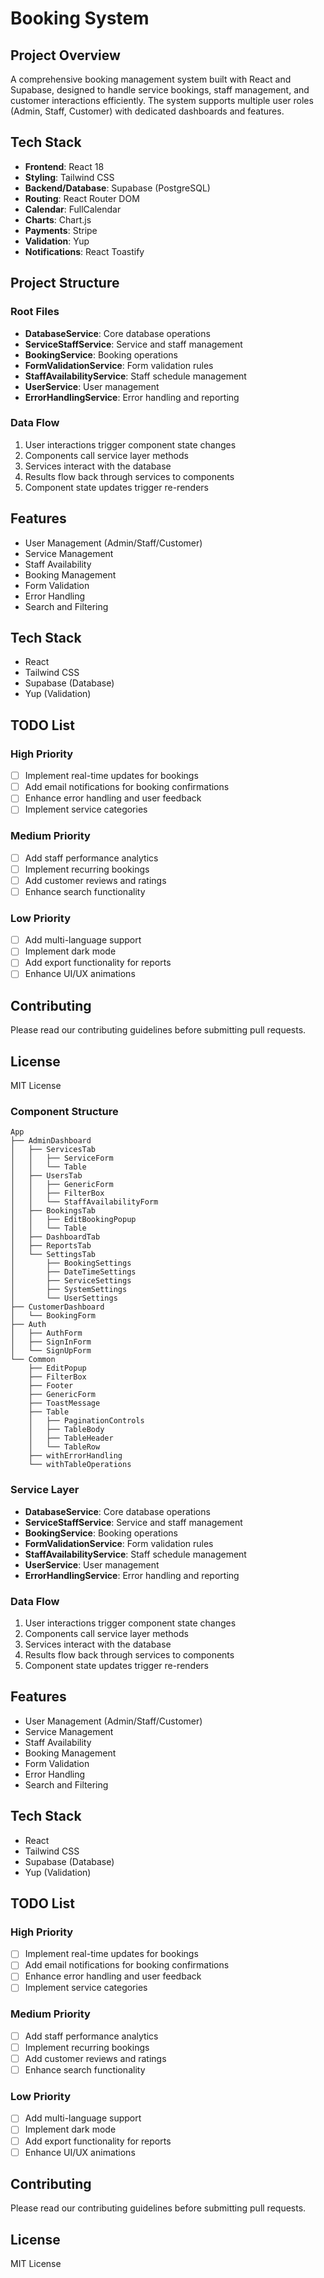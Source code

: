 # Booking System

## Project Overview
A comprehensive booking management system built with React and Supabase, designed to handle service bookings, staff management, and customer interactions efficiently. The system supports multiple user roles (Admin, Staff, Customer) with dedicated dashboards and features.

## Tech Stack
- **Frontend**: React 18
- **Styling**: Tailwind CSS
- **Backend/Database**: Supabase (PostgreSQL)
- **Routing**: React Router DOM
- **Calendar**: FullCalendar
- **Charts**: Chart.js
- **Payments**: Stripe
- **Validation**: Yup
- **Notifications**: React Toastify

## Project Structure

### Root Files
- **DatabaseService**: Core database operations
- **ServiceStaffService**: Service and staff management
- **BookingService**: Booking operations
- **FormValidationService**: Form validation rules
- **StaffAvailabilityService**: Staff schedule management
- **UserService**: User management
- **ErrorHandlingService**: Error handling and reporting

### Data Flow
1. User interactions trigger component state changes
2. Components call service layer methods
3. Services interact with the database
4. Results flow back through services to components
5. Component state updates trigger re-renders

## Features
- User Management (Admin/Staff/Customer)
- Service Management
- Staff Availability
- Booking Management
- Form Validation
- Error Handling
- Search and Filtering

## Tech Stack
- React
- Tailwind CSS
- Supabase (Database)
- Yup (Validation)

## TODO List

### High Priority
- [ ] Implement real-time updates for bookings
- [ ] Add email notifications for booking confirmations
- [ ] Enhance error handling and user feedback
- [ ] Implement service categories

### Medium Priority
- [ ] Add staff performance analytics
- [ ] Implement recurring bookings
- [ ] Add customer reviews and ratings
- [ ] Enhance search functionality

### Low Priority
- [ ] Add multi-language support
- [ ] Implement dark mode
- [ ] Add export functionality for reports
- [ ] Enhance UI/UX animations

## Contributing
Please read our contributing guidelines before submitting pull requests.

## License
MIT License

### Component Structure
```
App
├── AdminDashboard
│   ├── ServicesTab
│   │   ├── ServiceForm
│   │   └── Table
│   ├── UsersTab
│   │   ├── GenericForm
│   │   ├── FilterBox
│   │   └── StaffAvailabilityForm
│   ├── BookingsTab
│   │   ├── EditBookingPopup
│   │   └── Table
│   ├── DashboardTab
│   ├── ReportsTab
│   └── SettingsTab
│       ├── BookingSettings
│       ├── DateTimeSettings
│       ├── ServiceSettings
│       ├── SystemSettings
│       └── UserSettings
├── CustomerDashboard
│   └── BookingForm
├── Auth
│   ├── AuthForm
│   ├── SignInForm
│   └── SignUpForm
└── Common
    ├── EditPopup
    ├── FilterBox
    ├── Footer
    ├── GenericForm
    ├── ToastMessage
    ├── Table
    │   ├── PaginationControls
    │   ├── TableBody
    │   ├── TableHeader
    │   └── TableRow
    ├── withErrorHandling
    └── withTableOperations
```

### Service Layer
- **DatabaseService**: Core database operations
- **ServiceStaffService**: Service and staff management
- **BookingService**: Booking operations
- **FormValidationService**: Form validation rules
- **StaffAvailabilityService**: Staff schedule management
- **UserService**: User management
- **ErrorHandlingService**: Error handling and reporting

### Data Flow
1. User interactions trigger component state changes
2. Components call service layer methods
3. Services interact with the database
4. Results flow back through services to components
5. Component state updates trigger re-renders

## Features
- User Management (Admin/Staff/Customer)
- Service Management
- Staff Availability
- Booking Management
- Form Validation
- Error Handling
- Search and Filtering

## Tech Stack
- React
- Tailwind CSS
- Supabase (Database)
- Yup (Validation)

## TODO List

### High Priority
- [ ] Implement real-time updates for bookings
- [ ] Add email notifications for booking confirmations
- [ ] Enhance error handling and user feedback
- [ ] Implement service categories

### Medium Priority
- [ ] Add staff performance analytics
- [ ] Implement recurring bookings
- [ ] Add customer reviews and ratings
- [ ] Enhance search functionality

### Low Priority
- [ ] Add multi-language support
- [ ] Implement dark mode
- [ ] Add export functionality for reports
- [ ] Enhance UI/UX animations

## Contributing
Please read our contributing guidelines before submitting pull requests.

## License
MIT License
